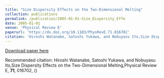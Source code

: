 ```yaml
---
title: "Size Dispersity Effects on the Two-Dimensional Melting"
collection: publications
permalink: /publication/2005-01-01-Size_Dispersity_Effe
date: 2005-01-01
venue: 'Physical Review E'
paperurl: 'https://dx.doi.org/10.1103/PhysRevE.71.016702'
citation: 'Hiroshi Watanabe, Satoshi Yukawa, and Nobuyasu Ito,Size Dispersity Effects on the Two-Dimensional Melting,Physical Review E, <b>71</b>, 016702, ()'
---
```


<a href='https://dx.doi.org/10.1103/PhysRevE.71.016702'>Download paper here</a>

Recommended citation: Hiroshi Watanabe, Satoshi Yukawa, and Nobuyasu Ito,Size Dispersity Effects on the Two-Dimensional Melting,Physical Review E, <b>71</b>, 016702, ()